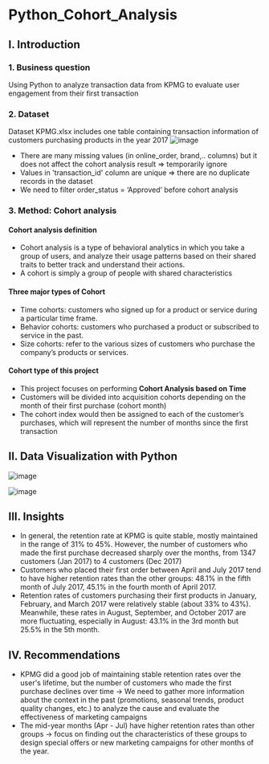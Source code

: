 # Python_Cohort_Analysis

## I. Introduction
### 1. Business question
Using Python to analyze transaction data from KPMG to evaluate user engagement from their first transaction
### 2. Dataset
Dataset KPMG.xlsx includes one table containing transaction information of customers purchasing products in the year 2017
![image](https://github.com/thuhuongphan11/Python_Cohort_Analysis/assets/141643891/318c4c25-4f3e-4325-85a6-c31b1cce722f)

- There are many missing values (in online_order, brand,.. columns) but it does not affect the cohort analysis result => temporarily ignore
- Values in 'transaction_id' column are unique => there are no duplicate records in the dataset
- We need to filter order_status = ‘Approved’ before cohort analysis
   

### 3. Method: Cohort analysis
#### Cohort analysis definition
- Cohort analysis is a type of behavioral analytics in which you take a group of users, and analyze their usage patterns based on their shared traits to better track and understand their actions.
- A cohort is simply a group of people with shared characteristics
#### Three major types of Cohort
- Time cohorts: customers who signed up for a product or service during a particular time frame.
- Behavior cohorts: customers who purchased a product or subscribed to service in the past.
- Size cohorts: refer to the various sizes of customers who purchase the company’s products or services.
#### Cohort type of this project
- This project focuses on performing **Cohort Analysis based on Time**
- Customers will be divided into acquisition cohorts depending on the month of their first purchase (cohort month)
- The cohort index would then be assigned to each of the customer’s purchases, which will represent the number of months since the first transaction
## II. Data Visualization with Python
![image](https://github.com/thuhuongphan11/Python_Cohort_Analysis/assets/141643891/c195f504-213b-4c7b-8266-051ab7173144)

![image](https://github.com/thuhuongphan11/Python_Cohort_Analysis/assets/141643891/30c6e762-13a9-45e5-ac7d-b9dec1a55acf)

## III. Insights
- In general, the retention rate at KPMG is quite stable, mostly maintained in the range of 31% to 45%. However, the number of customers who made the first purchase decreased sharply over the months, from 1347 customers (Jan 2017) to 4 customers (Dec 2017)
- Customers who placed their first order between April and July 2017 tend to have higher retention rates than the other groups: 48.1% in the fifth month of July 2017, 45.1% in the fourth month of April 2017.
- Retention rates of customers purchasing their first products in January, February, and March 2017 were relatively stable (about 33% to 43%). Meanwhile, these rates in August, September, and October 2017 are more fluctuating, especially in August: 43.1% in the 3rd month but 25.5% in the 5th month.
## IV. Recommendations
- KPMG did a good job of maintaining stable retention rates over the user's lifetime, but the number of customers who made the first purchase declines over time → We need to gather more information about the context in the past (promotions, seasonal trends, product quality changes, etc.) to analyze the cause and evaluate the effectiveness of marketing campaigns
- The mid-year months (Apr - Jul) have higher retention rates than other groups -> focus on finding out the characteristics of these groups to design special offers or new marketing campaigns for other months of the year.
